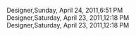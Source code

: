 ﻿Designer,Sunday, April 24, 2011,6:51 PM  Designer,Saturday, April 23, 2011,12:18 PM  Designer,Saturday, April 23, 2011,12:18 PM